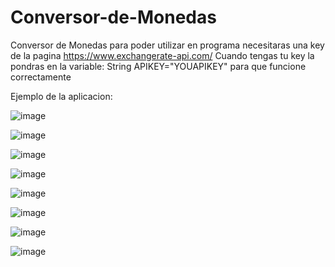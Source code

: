 # Conversor-de-Monedas
Conversor de Monedas
para poder utilizar en programa necesitaras una key de la pagina https://www.exchangerate-api.com/
Cuando tengas tu key la pondras en la variable: String APIKEY="YOUAPIKEY" para que funcione correctamente

Ejemplo de la aplicacion:


![image](https://github.com/user-attachments/assets/d0a41787-38cb-41b3-925c-4ca51f4f346a)


![image](https://github.com/user-attachments/assets/5386fc1f-6fe6-4f0f-96fa-ccdf38a8121f)


![image](https://github.com/user-attachments/assets/f508ca98-92c7-4233-a234-67bb1a7189a3)


![image](https://github.com/user-attachments/assets/f4e3eb93-10b8-4b5b-808b-8e8bbf8b094b)


![image](https://github.com/user-attachments/assets/a6066fee-0dd8-48f4-8471-07ce21f6e6c3)


![image](https://github.com/user-attachments/assets/7006e3ba-b026-4b0b-a0a0-cbdaea6c6f9b)


![image](https://github.com/user-attachments/assets/d4f6878c-df9c-4057-9063-efab59c70657)


![image](https://github.com/user-attachments/assets/3a0eca69-a1d4-4c6a-9d3e-d10b5f4b504c)












